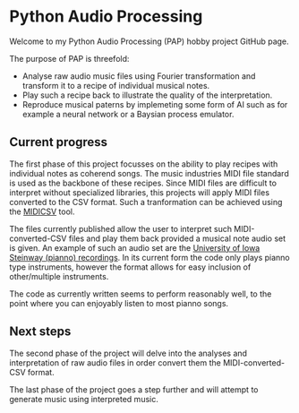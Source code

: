 # Python Audio Processing
Welcome to my Python Audio Processing (PAP) hobby project GitHub page.

The purpose of PAP is threefold:
- Analyse raw audio music files using Fourier transformation and transform it to a recipe of individual musical notes.
- Play such a recipe back to illustrate the quality of the interpretation.
- Reproduce musical paterns by implemeting some form of AI such as for example a neural network or a Baysian process emulator.

## Current progress
The first phase of this project focusses on the ability to play recipes with individual notes as coherend songs. The music industries MIDI file standard is used as the backbone of these recipes. Since MIDI files are difficult to interpret without specialized libraries, this projects will apply MIDI files converted to the CSV format. Such a tranformation can be achieved using the [MIDICSV](https://www.fourmilab.ch/webtools/midicsv/) tool. 

The files currently published allow the user to interpret such MIDI-converted-CSV files and play them back provided a musical note audio set is given. An example of such an audio set are the [University of Iowa Steinway (pianno) recordings](http://theremin.music.uiowa.edu/MISpiano.html). In its current form the code only plays pianno type instruments, however the format allows for easy inclusion of other/multiple instruments.

The code as currently written seems to perform reasonably well, to the point where you can enjoyably listen to most pianno songs.

## Next steps
The second phase of the project will delve into the analyses and interpretation of raw audio files in order convert them the MIDI-converted-CSV format.

The last phase of the project goes a step further and will attempt to generate music using interpreted music.
